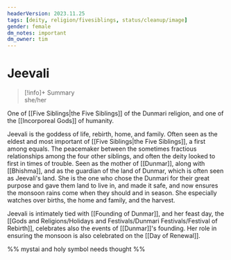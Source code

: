 ```yaml
---
headerVersion: 2023.11.25
tags: [deity, religion/fivesiblings, status/cleanup/image]
gender: female
dm_notes: important
dm_owner: tim
---
```

# Jeevali
>[!info]+ Summary  
> she/her

One of [[Five Siblings|the Five Siblings]] of the Dunmari religion, and one of the [[Incorporeal Gods]] of humanity. 

Jeevali is the goddess of life, rebirth, home, and family. Often seen as the eldest and most important of [[Five Siblings|the Five Siblings]], a first among equals. The peacemaker between the sometimes fractious relationships among the four other siblings, and often the deity looked to first in times of trouble. Seen as the mother of [[Dunmar]], along with [[Bhishma]], and as the guardian of the land of Dunmar, which is often seen as Jeevali's land. She is the one who chose the Dunmari for their great purpose and gave them land to live in, and made it safe, and now ensures the monsoon rains come when they should and in season. She especially watches over births, the home and family, and the harvest. 

Jeevali is intimately tied with [[Founding of Dunmar]], and her feast day, the [[Gods and Religions/Holidays and Festivals/Dunmari Festivals/Festival of Rebirth]], celebrates also the events of [[Dunmar]]'s founding. Her role in ensuring the monsoon is also celebrated on the [[Day of Renewal]]. 

%% mystai and holy symbol needs thought %%



